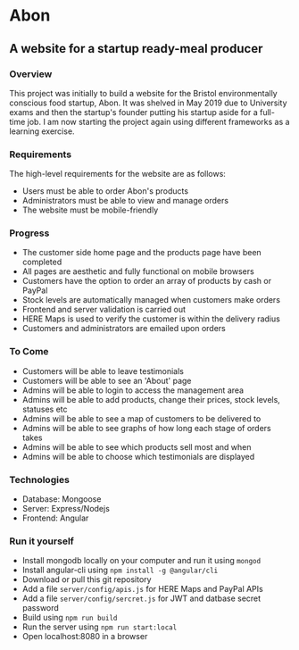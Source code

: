# Abon
## A website for a startup ready-meal producer

### Overview
This project was initially to build a website for the Bristol environmentally conscious food startup, Abon. It was shelved in May 2019 due to University exams and then the startup's founder putting his startup aside for a full-time job. I am now starting the project again using different frameworks as a learning exercise.

### Requirements
The high-level requirements for the website are as follows:
* Users must be able to order Abon's products
* Administrators must be able to view and manage orders
* The website must be mobile-friendly

### Progress
* The customer side home page and the products page have been completed
* All pages are aesthetic and fully functional on mobile browsers
* Customers have the option to order an array of products by cash or PayPal
* Stock levels are automatically managed when customers make orders
* Frontend and server validation is carried out
* HERE Maps is used to verify the customer is within the delivery radius
* Customers and administrators are emailed upon orders

### To Come
* Customers will be able to leave testimonials
* Customers will be able to see an 'About' page
* Admins will be able to login to access the management area
* Admins will be able to add products, change their prices, stock levels, statuses etc
* Admins will be able to see a map of customers to be delivered to
* Admins will be able to see graphs of how long each stage of orders takes
* Admins will be able to see which products sell most and when
* Admins will be able to choose which testimonials are displayed

### Technologies
* Database: Mongoose
* Server: Express/Nodejs
* Frontend: Angular

### Run it yourself
* Install mongodb locally on your computer and run it using `mongod`
* Install angular-cli using `npm install -g @angular/cli`
* Download or pull this git repository
* Add a file `server/config/apis.js` for HERE Maps and PayPal APIs
* Add a file `server/config/sercret.js` for JWT and datbase secret password
* Build using `npm run build`
* Run the server using `npm run start:local`
* Open localhost:8080 in a browser
